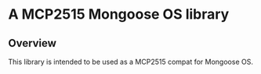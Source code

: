 # A MCP2515 Mongoose OS library


## Overview

This library is intended to be used as a 
MCP2515 compat for Mongoose OS.
